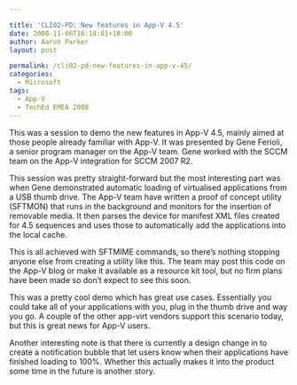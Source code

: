 ```yaml
---

title: 'CLI02-PD: New features in App-V 4.5'
date: 2008-11-06T16:18:01+10:00
author: Aaron Parker
layout: post

permalink: /cli02-pd-new-features-in-app-v-45/
categories:
  - Microsoft
tags:
  - App-V
  - TechEd EMEA 2008
---
```

This was a session to demo the new features in App-V 4.5, mainly aimed at those people already familiar with App-V. It was presented by Gene Ferioli, a senior program manager on the App-V team. Gene worked with the SCCM team on the App-V integration for SCCM 2007 R2.

This session was pretty straight-forward but the most interesting part was when Gene demonstrated automatic loading of virtualised applications from a USB thumb drive. The App-V team have written a proof of concept utility (SFTMON) that runs in the background and monitors for the insertion of removable media. It then parses the device for manifest XML files created for 4.5 sequences and uses those to automatically add the applications into the local cache.

This is all achieved with SFTMIME commands, so there’s nothing stopping anyone else from creating a utility like this. The team may post this code on the App-V blog or make it available as a resource kit tool, but no firm plans have been made so don’t expect to see this soon.

This was a pretty cool demo which has great use cases. Essentially you could take all of your applications with you, plug in the thumb drive and way you go. A couple of the other app-virt vendors support this scenario today, but this is great news for App-V users.

Another interesting note is that there is currently a design change in to create a notification bubble that let users know when their applications have finished loading to 100%. Whether this actually makes it into the product some time in the future is another story.